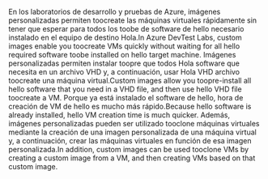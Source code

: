 <span data-ttu-id="9b4ca-101">En los laboratorios de desarrollo y pruebas de Azure, imágenes personalizadas permiten toocreate las máquinas virtuales rápidamente sin tener que esperar para todos los toobe de software de hello necesario instalado en el equipo de destino Hola.</span><span class="sxs-lookup"><span data-stu-id="9b4ca-101">In Azure DevTest Labs, custom images enable you toocreate VMs quickly without waiting for all hello required software toobe installed on hello target machine.</span></span> <span data-ttu-id="9b4ca-102">Imágenes personalizadas permiten instalar toopre que todos Hola software que necesita en un archivo VHD y, a continuación, usar Hola VHD archivo toocreate una máquina virtual.</span><span class="sxs-lookup"><span data-stu-id="9b4ca-102">Custom images allow you toopre-install all hello software that you need in a VHD file, and then use hello VHD file toocreate a VM.</span></span> <span data-ttu-id="9b4ca-103">Porque ya está instalado el software de hello, hora de creación de VM de hello es mucho más rápido.</span><span class="sxs-lookup"><span data-stu-id="9b4ca-103">Because hello software is already installed, hello VM creation time is much quicker.</span></span> <span data-ttu-id="9b4ca-104">Además, imágenes personalizadas pueden ser utilizado tooclone máquinas virtuales mediante la creación de una imagen personalizada de una máquina virtual y, a continuación, crear las máquinas virtuales en función de esa imagen personalizada.</span><span class="sxs-lookup"><span data-stu-id="9b4ca-104">In addition, custom images can be used tooclone VMs by creating a custom image from a VM, and then creating VMs based on that custom image.</span></span>
